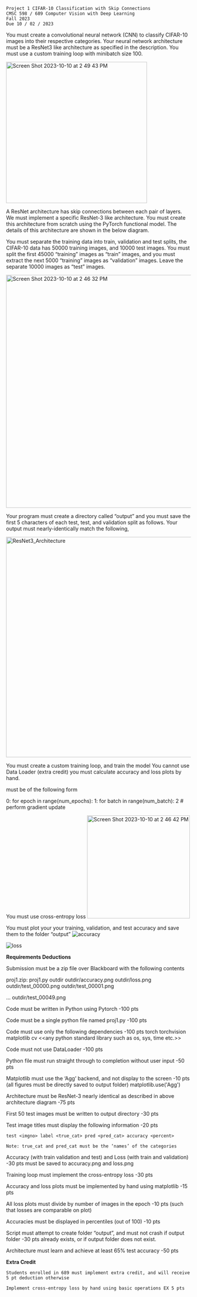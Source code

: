 ```
Project 1 CIFAR-10 Classification with Skip Connections
CMSC 598 / 689 Computer Vision with Deep Learning
Fall 2023
Due 10 / 02 / 2023
```
You must create a convolutional neural network (CNN) to classify CIFAR-10 images into their
respective categories. Your neural network architecture must be a ResNet3 like architecture as
specified in the description. You must use a custom training loop with minibatch size 100.

<img width="384" alt="Screen Shot 2023-10-10 at 2 49 43 PM" src="https://github.com/GeorgeChieffi/CNN_CIFAR10/assets/63757390/8492973c-9527-4d4d-9628-ee57d41432e1">

A ResNet architecture has skip connections between each pair of layers. We must implement a
specific ResNet-3 like architecture. You must create this architecture from scratch using the PyTorch
functional model. The details of this architecture are shown in the below diagram.

You must separate the training data into train, validation and test splits, the CIFAR-10 data has 50000
training images, and 10000 test images. You must split the first 45000 “training” images as “train”
images, and you must extract the next 5000 “training” images as “validation” images. Leave the
separate 10000 images as “test” images.

<img width="633" alt="Screen Shot 2023-10-10 at 2 46 32 PM" src="https://github.com/GeorgeChieffi/CNN_CIFAR10/assets/63757390/5e1675b6-6bce-436a-a42f-7fe5d92c4ec6">


Your program must create a directory called “output” and you must save the first 5 characters of each
test, test, and validation split as follows. Your output must nearly-identically match the following,

<img width="599" alt="ResNet3_Architecture" src="https://github.com/GeorgeChieffi/CNN_CIFAR10/assets/63757390/f080a2fc-0668-43f8-b2c8-35d7481e6e0b">

You must create a custom training loop, and train the model
You cannot use Data Loader
(extra credit) you must calculate accuracy and loss plots by hand.

must be of the following form


0: for epoch in range(num_epochs):
  1: for batch in range(num_batch):
    2 # perform gradient update

You must use cross-entropy loss
<img width="280" alt="Screen Shot 2023-10-10 at 2 46 42 PM" src="https://github.com/GeorgeChieffi/CNN_CIFAR10/assets/63757390/72193e26-17a9-45df-a8b9-dce7d778328e">

You must plot your your training, validation, and test accuracy and save them to the folder “output”
![accuracy](https://github.com/GeorgeChieffi/CNN_CIFAR10/assets/63757390/45a2b48b-8325-486c-a618-769a54f35e5a)

![loss](https://github.com/GeorgeChieffi/CNN_CIFAR10/assets/63757390/e6ecbd74-8fca-42c2-8992-e8018d228dc3)


**Requirements Deductions**

Submission must be a zip file over Blackboard with the following contents

proj1.zip:
proj1.py
outdir
outdir/accuracy.png
outdir/loss.png
outdir/test_00000.png
outdir/test_00001.png

...
outdir/test_00049.png

Code must be written in Python using Pytorch -100 pts

Code must be a single python file named proj1.py -100 pts

Code must use only the following dependencies -100 pts
torch
torchvision
matplotlib
cv
<<any python standard library such as os, sys, time etc.>>


Code must not use DataLoader -100 pts

Python file must run straight through to completion without user input -50 pts

Matplotlib must use the ‘Agg’ backend, and not display to the screen -10 pts
(all figures must be directly saved to output folder)
matplotlib.use('Agg')

Architecture must be ResNet-3 nearly identical as described in above architecture diagram -75 pts

First 50 test images must be written to output directory -30 pts

Test image titles must display the following information -20 pts

```
test <imgno> label <true_cat> pred <pred_cat> accuracy <percent>
```
```
Note: true_cat and pred_cat must be the ‘names’ of the categories
```
Accuracy (with train validation and test) and Loss (with train and validation) -30 pts
must be saved to
accuracy.png and loss.png

Training loop must implement the cross-entropy loss -30 pts

Accuracy and loss plots must be implemented by hand using matplotlib -15 pts

All loss plots must divide by number of images in the epoch -10 pts
(such that losses are comparable on plot)

Accuracies must be displayed in percentiles (out of 100) -10 pts

Script must attempt to create folder “output”, and must not crash if output folder -30 pts
already exists, or if output folder does not exist.

Architecture must learn and achieve at least 65% test accuracy -50 pts

**Extra Credit**

```
Students enrolled in 689 must implement extra credit, and will receive
5 pt deduction otherwise
```
```
Implement cross-entropy loss by hand using basic operations EX 5 pts
```

